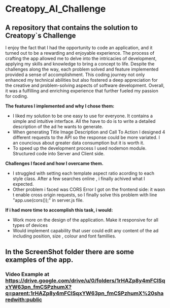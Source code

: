 # Creatopy_AI_Challenge
## A repository that contains the solution to Creatopy`s Challenge

I enjoy the fact that I had the opportunity to code an application, and it turned out to be a rewarding and enjoyable experience. The process of crafting the app allowed me to delve into the intricacies of development, applying my skills and knowledge to bring a concept to life. Despite the challenges along the way, each problem solved and feature implemented provided a sense of accomplishment. This coding journey not only enhanced my technical abilities but also fostered a deep appreciation for the creative and problem-solving aspects of software development. Overall, it was a fulfilling and enriching experience that further fueled my passion for coding. 

**The features I implemented and why I chose them:**
  * I liked my solution to be one easy to use for everyone. It contains a simple and intuitive interface. All the have to do is to write a detailed description of the ad he wants to generate.
  * When generating Title Image Description and Call To Action I designed 4 different requests to the API so the response could be more variated. I an councious about greater data consumption but it is worth it.
  * To speed up the development process I used nodemon module. Structured code into Server and Client side.


**Challenges I faced and how I overcame them.**
  * I struggled with setting each template aspect ratio acording to each style class. After a few searches online , i finally achived what I expected.
  * Other problem i faced was CORS Error I got on the frontend side: it wasn t enable cross origin requests, so I finally solve this problem with line "app.use(cors());" in server.js file.


**If i had more time to accomplish this task, i would:**
  * Work more on the design of the application. Make it responsive for all types of devices
  * Would implement capability that user could edit any content of the ad including position, size , colour and font famillies.

## In the ScreenShot folder there are some examples of the app.
### Video Example at https://drive.google.com/drive/u/0/folders/1rHAZp8y4mFCISqxYW63pn_fmCSPzhumX?q=parent:1rHAZp8y4mFCISqxYW63pn_fmCSPzhumX%20sharedwith:public
